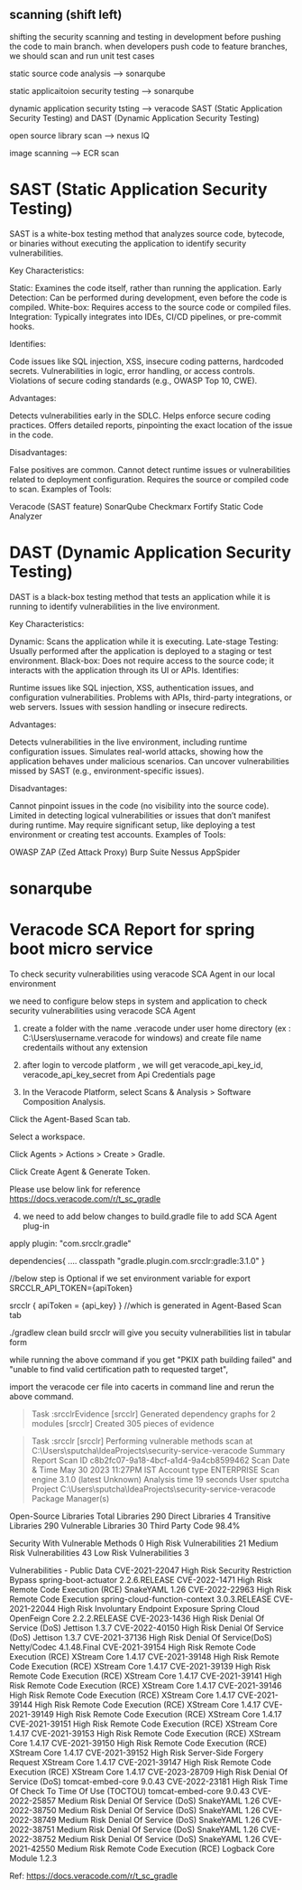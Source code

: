 scanning (shift left)
-----------------

shifting the security scanning and testing in development before pushing the code to main branch. when developers
push code to feature branches, we should scan and run unit test cases

static source code analysis --> sonarqube

static applicaitoion security testing --> sonarqube

dynamic application security tsting --> veracode SAST (Static Application Security Testing) and DAST (Dynamic Application Security Testing)

open source library scan --> nexus IQ

image scanning --> ECR scan

# SAST (Static Application Security Testing)

SAST is a white-box testing method that analyzes source code, bytecode, or binaries without executing the application to identify security vulnerabilities.

Key Characteristics:

Static: Examines the code itself, rather than running the application.
Early Detection: Can be performed during development, even before the code is compiled.
White-box: Requires access to the source code or compiled files.
Integration: Typically integrates into IDEs, CI/CD pipelines, or pre-commit hooks.

Identifies:

Code issues like SQL injection, XSS, insecure coding patterns, hardcoded secrets.
Vulnerabilities in logic, error handling, or access controls.
Violations of secure coding standards (e.g., OWASP Top 10, CWE).

Advantages:

Detects vulnerabilities early in the SDLC.
Helps enforce secure coding practices.
Offers detailed reports, pinpointing the exact location of the issue in the code.

Disadvantages:

False positives are common.
Cannot detect runtime issues or vulnerabilities related to deployment configuration.
Requires the source or compiled code to scan.
Examples of Tools:

Veracode (SAST feature)
SonarQube
Checkmarx
Fortify Static Code Analyzer

# DAST (Dynamic Application Security Testing)

DAST is a black-box testing method that tests an application while it is running to identify vulnerabilities in the live environment.

Key Characteristics:

Dynamic: Scans the application while it is executing.
Late-stage Testing: Usually performed after the application is deployed to a staging or test environment.
Black-box: Does not require access to the source code; it interacts with the application through its UI or APIs.
Identifies:

Runtime issues like SQL injection, XSS, authentication issues, and configuration vulnerabilities.
Problems with APIs, third-party integrations, or web servers.
Issues with session handling or insecure redirects.

Advantages:

Detects vulnerabilities in the live environment, including runtime configuration issues.
Simulates real-world attacks, showing how the application behaves under malicious scenarios.
Can uncover vulnerabilities missed by SAST (e.g., environment-specific issues).

Disadvantages:

Cannot pinpoint issues in the code (no visibility into the source code).
Limited in detecting logical vulnerabilities or issues that don’t manifest during runtime.
May require significant setup, like deploying a test environment or creating test accounts.
Examples of Tools:

OWASP ZAP (Zed Attack Proxy)
Burp Suite
Nessus
AppSpider

# sonarqube 




# Veracode SCA Report for spring boot micro service

To check security vulnerabilities using veracode SCA Agent in our local environment

we need to configure below steps in system and application to check security vulnerabilities using veracode SCA Agent 

1. create a folder with the name .veracode under user home directory (ex : C:\Users\username\.veracode for windows) and create file name credentails without any extension

2. after login to vercode platform <URL FOR VERACODE> , we will get veracode_api_key_id, veracode_api_key_secret from Api Credentials page

3. In the Veracode Platform, select Scans & Analysis > Software Composition Analysis.

Click the Agent-Based Scan tab.

Select a workspace.

Click Agents > Actions > Create > Gradle.

Click Create Agent & Generate Token.

Please use below link for reference
https://docs.veracode.com/r/t_sc_gradle

4. we need to add below changes to build.gradle file to add SCA Agent plug-in 

apply plugin: "com.srcclr.gradle"

 dependencies{
    ....
    classpath "gradle.plugin.com.srcclr:gradle:3.1.0"
 }

//below step is Optional if we set environment variable for export SRCCLR_API_TOKEN={apiToken}

  srcclr {     apiToken = {api_key}   } //which is  generated in Agent-Based Scan tab


  ./gradlew clean build srcclr  will give you secuity vulnerabilities list in tabular form



while running the above command if you get "PKIX path building failed" and "unable to find valid certification path to requested target", 

 import the veracode cer file into cacerts in command line and rerun the above command.



> Task :srcclrEvidence
[srcclr] Generated dependency graphs for 2 modules
[srcclr] Created 305 pieces of evidence

> Task :srcclr
[srcclr] Performing vulnerable methods scan at C:\Users\sputcha\IdeaProjects\security-service-veracode
Summary Report
Scan ID                                   c8b2fc07-9a18-4bcf-a1d4-9a4cb8599462
Scan Date & Time                          May 30 2023 11:27PM IST
Account type                              ENTERPRISE
Scan engine                               3.1.0 (latest Unknown)
Analysis time                             19 seconds
User                                      sputcha
Project                                   C:\Users\sputcha\IdeaProjects\security-service-veracode
Package Manager(s)

Open-Source Libraries
Total Libraries                           290
Direct Libraries                          4
Transitive Libraries                      290
Vulnerable Libraries                      30
Third Party Code                          98.4%

Security
With Vulnerable Methods                   0
High Risk Vulnerabilities                 21
Medium Risk Vulnerabilities               43
Low Risk Vulnerabilities                  3

Vulnerabilities - Public Data
CVE-2021-22047                            High Risk       Security Restriction Bypass               spring-boot-actuator 2.2.6.RELEASE
CVE-2022-1471                             High Risk       Remote Code Execution (RCE)               SnakeYAML 1.26
CVE-2022-22963                            High Risk       Remote Code Execution                     spring-cloud-function-context 3.0.3.RELEASE
CVE-2021-22044                            High Risk       Involuntary Endpoint Exposure             Spring Cloud OpenFeign Core 2.2.2.RELEASE
CVE-2023-1436                             High Risk       Denial Of Service (DoS)                   Jettison 1.3.7
CVE-2022-40150                            High Risk       Denial Of Service (DoS)                   Jettison 1.3.7
CVE-2021-37136                            High Risk       Denial Of Service(DoS)                    Netty/Codec 4.1.48.Final
CVE-2021-39154                            High Risk       Remote Code Execution (RCE)               XStream Core 1.4.17
CVE-2021-39148                            High Risk       Remote Code Execution (RCE)               XStream Core 1.4.17
CVE-2021-39139                            High Risk       Remote Code Execution (RCE)               XStream Core 1.4.17
CVE-2021-39141                            High Risk       Remote Code Execution (RCE)               XStream Core 1.4.17
CVE-2021-39146                            High Risk       Remote Code Execution (RCE)               XStream Core 1.4.17
CVE-2021-39144                            High Risk       Remote Code Execution (RCE)               XStream Core 1.4.17
CVE-2021-39149                            High Risk       Remote Code Execution (RCE)               XStream Core 1.4.17
CVE-2021-39151                            High Risk       Remote Code Execution (RCE)               XStream Core 1.4.17
CVE-2021-39153                            High Risk       Remote Code Execution (RCE)               XStream Core 1.4.17
CVE-2021-39150                            High Risk       Remote Code Execution (RCE)               XStream Core 1.4.17
CVE-2021-39152                            High Risk       Server-Side Forgery Request               XStream Core 1.4.17
CVE-2021-39147                            High Risk       Remote Code Execution (RCE)               XStream Core 1.4.17
CVE-2023-28709                            High Risk       Denial Of Service (DoS)                   tomcat-embed-core 9.0.43
CVE-2022-23181                            High Risk       Time Of Check To Time Of Use (TOCTOU)     tomcat-embed-core 9.0.43
CVE-2022-25857                            Medium Risk     Denial Of Service (DoS)                   SnakeYAML 1.26
CVE-2022-38750                            Medium Risk     Denial Of Service (DoS)                   SnakeYAML 1.26
CVE-2022-38749                            Medium Risk     Denial Of Service (DoS)                   SnakeYAML 1.26
CVE-2022-38751                            Medium Risk     Denial Of Service (DoS)                   SnakeYAML 1.26
CVE-2022-38752                            Medium Risk     Denial Of Service (DoS)                   SnakeYAML 1.26
CVE-2021-42550                            Medium Risk     Remote Code Execution (RCE)               Logback Core Module 1.2.3

Ref: https://docs.veracode.com/r/t_sc_gradle